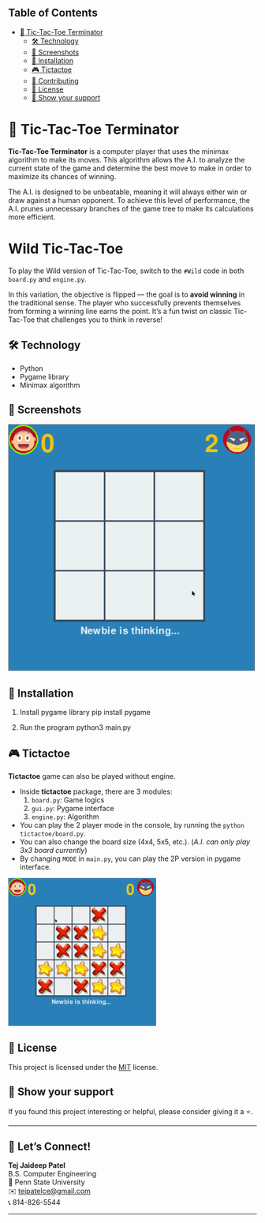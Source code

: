 ## Table of Contents

-   [🤖 Tic-Tac-Toe Terminator](#-tic-tac-toe-terminator)
    -   [🛠 Technology](#-technology)
    -   [📸 Screenshots](#-screenshots)
    -   [💾 Installation](#-installation)
    -   [🎮 Tictactoe](#-tictactoe)
    -   [🤝 Contributing](#-contributing)
    -   [📜 License](#-license)
    -   [💖 Show your support](#-show-your-support)

# 🤖 Tic-Tac-Toe Terminator

**Tic-Tac-Toe Terminator** is a computer player that uses the minimax algorithm to make its moves. This algorithm allows the A.I. to analyze the current state of the game and determine the best move to make in order to maximize its chances of winning.

The A.I. is designed to be unbeatable, meaning it will always either win or draw against a human opponent. To achieve this level of performance, the A.I. prunes unnecessary branches of the game tree to make its calculations more efficient.

# Wild Tic-Tac-Toe

To play the Wild version of Tic-Tac-Toe, switch to the `#Wild` code in both `board.py` and `engine.py`.

In this variation, the objective is flipped — the goal is to **avoid winning** in the traditional sense. The player who successfully prevents themselves from forming a winning line earns the point. It’s a fun twist on classic Tic-Tac-Toe that challenges you to think in reverse!

## 🛠 Technology

-   Python
-   Pygame library
-   Minimax algorithm

## 📸 Screenshots

<img src="./tictactoe_demo.gif" width="500" title="vs AI mode">

## 💾 Installation

1. Install pygame library
   pip install pygame

2. Run the program
   python3 main.py

## 🎮 Tictactoe

**Tictactoe** game can also be played without engine.

-   Inside **tictactoe** package, there are 3 modules:
    1. `board.py`: Game logics
    2. `gui.py`: Pygame interface
    3. `engine.py`: Algorithm
-   You can play the 2 player mode in the console, by running the `python tictactoe/board.py`.
-   You can also change the board size (4x4, 5x5, etc.). (_A.I. can only play 3x3 board currently_)
-   By changing `MODE` in `main.py`, you can play the 2P version in pygame interface.

<img src="./tictactoe_2p_demo.gif" width="300" title="2 Player Mode">

## 📜 License

This project is licensed under the [MIT](./LICENSE) license.

## 💖 Show your support

If you found this project interesting or helpful, please consider giving it a ⭐.

---

## 🧠 Let’s Connect!

**Tej Jaideep Patel**  
B.S. Computer Engineering  
📍 Penn State University  
✉️ tejpatelce@gmail.com  
📞 814-826-5544

---

